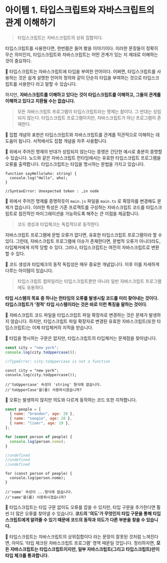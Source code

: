 # 아이템 1. 타입스크립트와 자바스크립트의 관계 이해하기

> 타입스크립트는 자바스크립트의 상위 집합이다.

타입스크립트를 사용한다면, 한번쯤은 들어 봤을 이야기이다. 이러한 문장들이 정확히 무슨 의미인지, 타입스크립트와 자바스크립트는 어떤 관계가 있는 지 제대로 이해하는 것이 중요하다.

💬 타입스크립트는 자바스크립트에 타입을 부여한 언어이다. 어쩌면, 타입스크립트를 사용하는 것은 쉽게 설명한 언어의 정의와 같이 단순히 타입을 부여하는 것으로 타입스크립트를 사용한다 라고 말할 수 있습니다.

하지만, **자바스크립트를 이해하고 있다는 것이 타입스크립트를 이해하고, 그들의 관계를 이해하고 있다고 치환될 수는 없습니다.**

> 모든 자바스크립트 프로그램이 타입스크립트라는 명제는 참이다. 그 반대는 성립되지 않는다. 타입스크립트 프로그램이지만, 자바스크립트가 아닌 프로그램이 존재한다.

💬 집합 개념의 표현은 타입스크립트와 자바스크립트를 관계를 직관적으로 이해하는 데 도움이 됩니다. 서적에서도 집합 개념을 자주 사용합니다.

💬 위에서 주어진 명제의 반대가 성립되지 않는다는 증명은 간단한 예시로 충분히 증명할 수 있습니다. 노드와 같은 자바스크립트 런타임에서는 유효한 타입스크립트 프로그램을 오류를 출력합니다. 타입스크립트는 타입을 명시하는 문법을 가지고 있습니다.

```tsx
function sayHello(who: string) {
  console.log("Hello", who);
}

//SyntaxError: Unexpected token : ,in node
```

💬 위에서 주어진 명제를 증명하듯이 `main.js` 파일을 `main.ts` 로 확장자를 변경해도 문제가 없습니다. 이러한 특성은 기존 프로젝트를 구성하는 자바스크립트 코드를 타입스크립트로 점진적인 마이그레이션을 가능하도록 해주는 큰 이점을 제공합니다.

> 코드 생성과 타입체크는 독립적으로 동작한다.

자바스크립트 프로그램에 문법 오류가 없다면, 유효한 타입스크립트 프로그램이라 할 수 있다. 그런데, 자바스크립트 프로그램에 이슈가 존재한다면, 문법적 오류가 아니더라도, 타입체커에게 지적 당할 수 있다. 그러나, 타입스크립트는 여전히 자바스크립트로 변환할 수 있다.

💬 코드 생성과 타입체크의 동작 독립성은 매우 중요한 개념입니다. 이후 이를 자세하게 다루는 아이템이 있습니다.

> 타입스크립트 컴파일러는 타입스크립트뿐만 아니라 일반 자바스크립트 프로그램에도 유용하다.

**타입 시스템의 목표 중 하나는 런타임의 오류를 발생시킬 코드를 미리 찾아내는 것이다. 타입스크립트가 '정적' 타입 시스템이라는 것은 바로 이런 특징을 말하는 것이다.**

💬 자바스크립트 코드 파일을 타입스크립트 파일 확장자로 변경하는 것은 문제가 발생하지 않습니다. 하지만, 타입스크립트 파일 확장자로 변경된 유효한 자바스크립트(또한 타입스크립트)는 이제 타입체커의 지적을 받습니다.

💬 타입을 명시하는 구문은 없지만, 타입스크립트의 타입체커는 문제점을 찾아냅니다.

```jsx
const city = "new york";
console.log(city.toUppercase());

//TypeError: city.toUppercase is not a function
```

```tsx
const city = "new york";
console.log(city.toUppercase());

//'toUppercase' 속성이 'string' 형식에 없습니다.
//'toUpperCase'을(를) 사용하시겠습니까?
```

💬 오류는 발생하지 않지만 의도와 다르게 동작하는 코드 또한 지적합니다.

```jsx
const people = [
  { name: "brandon", age: 28 },
  { name: "soogie", age: 28 },
  { name: "liner", age: 19 },
];

for (const person of people) {
  console.log(person.nome);
}

//undefined
//undefined
//undefined
```

```tsx
for (const person of people) {
  console.log(person.nome);
}

//'nome' 속성이 ...형식에 없습니다.
//'name'을(를) 사용하시겠습니까?
```

💬 타입스크립트는 타입 구문 없이도 오류를 잡을 수 있지만, 타입 구문을 추가한다면 훨씬 더 많은 오류를 찾아낼 수 있습니다. **코드의 '의도'가 무엇인지 타입 구문을 통해 타입스크립트에게 알려줄 수 있기 때문에 코드의 동작과 의도가 다른 부분을 찾을 수 있습니다.**

💬 타입스크립트는 자바스크립트의 상위집합이다 라는 문장이 잘못된 것처럼 느껴진다면, 아마도 '타입 체크된 자바스크립트 프로그램' 영역 때문일 것입니다. 정리하자면, **모든 자바스크립트는 타입스크립트이지만, 일부 자바스크립트(그리고 타입스크립트)만이 타입 체크를 통과합니다.**
